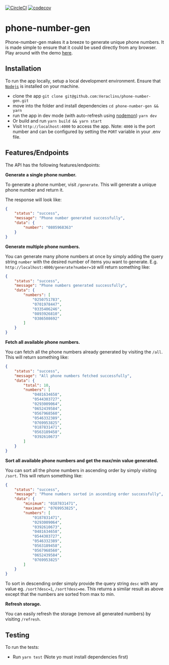 [![CircleCI](https://circleci.com/gh/Veraclins/phone-number-gen.svg?style=svg)](https://circleci.com/gh/Veraclins/phone-number-gen) [![codecov](https://codecov.io/gh/Veraclins/phone-number-gen/branch/develop/graph/badge.svg)](https://codecov.io/gh/Veraclins/phone-number-gen)

# phone-number-gen

Phone-number-gen makes it a breeze to generate unique phone numbers. It is made simple to ensure that it could be used directly from any browser. Play around with the demo [here](https://phone-number-gen.herokuapp.com/).

## Installation

To run the app locally, setup a local development environment. Ensure that [`Nodejs`](https://nodejs.org/en/download/) is installed on your machine.

- clone the app `git clone git@github.com:Veraclins/phone-number-gen.git`
- move into the folder and install dependencies `cd phone-number-gen && yarn`
- run the app in dev mode (with auto-refresh using [nodemon](https://nodemon.io/)) `yarn dev`
- Or build and run `yarn build && yarn start`
- Visit `http://localhost:4000` to access the app. Note: `4000` is the port number and can be configured by setting the `PORT` variable in your .env file.

## Features/Endpoints

The API has the following features/endpoints:

**Generate a single phone number.**

To generate a phone number, visit `/generate`. This will generate a unique phone number and return it.

The response will look like:

```JSON
{
    "status": "success",
    "message": "Phone number generated successfully",
    "data": {
        "number": "0805968363"
    }
}
```

**Generate multiple phone numbers.**

You can generate many phone numbers at once by simply adding the query string `number` with the desired number of items you want to generate. E.g. `http://localhost:4000/generate?number=10` will return something like:

```JSON
{
    "status": "success",
    "message": "Phone numbers generated successfully",
    "data": {
        "numbers": [
            "0250751783",
            "0701978447",
            "0335406246",
            "0893926810",
            "0386508692"
        ]
    }
}
```

**Fetch all available phone numbers.**

You can fetch all the phone numbers already generated by visiting the `/all`. This will return something like:

```JSON
{
    "status": "success",
    "message": "All phone numbers fetched successfully",
    "data": {
        "total": 10,
        "numbers": [
            "0481634658",
            "0544303727",
            "0293009064",
            "0652439584",
            "0567968560",
            "0546332389",
            "0769953825",
            "0187831471",
            "0563189458",
            "0392610673"
        ]
    }
}
```

**Sort all available phone numbers and get the max/min value generated.**

You can sort all the phone numbers in ascending order by simply visiting  `/sort`. This will return something like:

```JSON
{
    "status": "success",
    "message": "Phone numbers sorted in ascending order successfully",
    "data": {
        "minimum": "0187831471",
        "maximum": "0769953825",
        "numbers": [
            "0187831471",
            "0293009064",
            "0392610673",
            "0481634658",
            "0544303727",
            "0546332389",
            "0563189458",
            "0567968560",
            "0652439584",
            "0769953825"
        ]
    }
}
```

To sort in descending order simply provide the query string `desc` with any value eg. `/sort?desc=1`, `/sort?desc=me`. This returns a similar result as above except that the numbers are sorted from max to min.

**Refresh storage.**

You can easily refresh the storage (remove all generated numbers) by visiting `/refresh`.


## Testing

To run the tests:

- Run `yarn test` (Note yo must install dependencies first)
